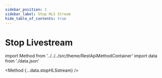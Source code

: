 ```yaml
---
sidebar_position: 1
sidebar_label: Stop HLS Stream
hide_table_of_contents: true
---
```


# Stop Livestream

import Method from '../../../src/theme/RestApiMethodContainer'
import data from './data.json'

<Method
{...data.stopHLSstream}
/>
